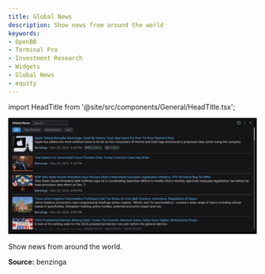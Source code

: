 ```yaml
---
title: Global News
description: Show news from around the world
keywords:
- OpenBB
- Terminal Pro
- Investment Research
- Widgets
- Global News
- equity
---
```


import HeadTitle from '@site/src/components/General/HeadTitle.tsx';

<HeadTitle title="Global News - equity | OpenBB Terminal Pro Docs" />

<img
    src="https://raw.githubusercontent.com/OpenBB-finance/widgets-library/main/equity/global_news.png"
    alt="OpenBB Terminal Pro Widgets Library"
/>

Show news from around the world.

**Source:** benzinga

